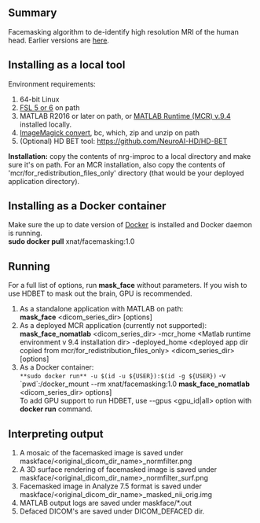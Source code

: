 ## Summary
Facemasking algorithm to de-identify high resolution MRI of the human head. Earlier versions are <a href="https://download.nrg.wustl.edu/pub/FaceMasking/">here</a>. 

## Installing as a local tool
Environment requirements:
1. 64-bit Linux
2. <a href="https://fsl.fmrib.ox.ac.uk/fsl/fslwiki/FslInstallation">FSL 5 or 6</a> on path
3. MATLAB R2016 or later on path, or <a href="https://www.mathworks.com/products/compiler/matlab-runtime.html">MATLAB Runtime (MCR) v.9.4</a> installed locally.
4. <a href="https://imagemagick.org/index.php">ImageMagick convert</a>, bc, which, zip and unzip on path
5. (Optional) HD BET tool: https://github.com/NeuroAI-HD/HD-BET

**Installation:** copy the contents of nrg-improc to a local directory and make sure it's on path. For an MCR installation, also copy the contents of 'mcr/for_redistribution_files_only' directory (that would be your deployed application directory). 

## Installing as a Docker container
Make sure the up to date version of <a href="https://docs.docker.com/get-docker/">Docker</a> is installed and Docker daemon is running.<br>
**sudo docker pull** xnat/facemasking:1.0

## Running
For a full list of options, run **mask_face** without parameters. If you wish to use HDBET to mask out the brain, GPU is recommended. 

1. As a standalone application with MATLAB on path:<br>
**mask_face** <dicom_series_dir> [options]<br>
2. As a deployed MCR application (currently not supported):<br>
**mask_face_nomatlab** <dicom_series_dir> -mcr_home <Matlab runtime environment v 9.4 installation dir> -deployed_home <deployed app dir copied from mcr/for_redistribution_files_only> <dicom_series_dir> [options]
3. As a Docker container: <br>
`**sudo docker run** -u $(id -u ${USER}):$(id -g ${USER})` -v \`pwd\`:/docker_mount --rm xnat/facemasking:1.0 **mask_face_nomatlab** \<dicom_series_dir\> options]<br>
To add GPU support to run HDBET, use --gpus <gpu_id|all> option with **docker run** command.

## Interpreting output
1. A mosaic of the facemasked image is saved under maskface/<original_dicom_dir_name>_normfilter.png
2. A 3D surface rendering of facemasked image is saved under maskface/<original_dicom_dir_name>\_normfilter_surf.png
3. Facemasked image in Analyze 7.5 format is saved under maskface/<original_dicom_dir_name>\_masked_nii_orig.img
4. MATLAB output logs are saved under maskface/*.out
5. Defaced DICOM's are saved under DICOM_DEFACED dir.
